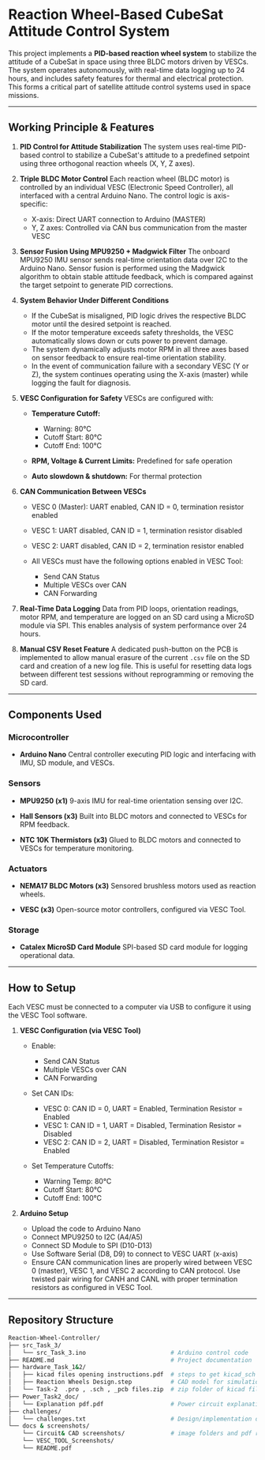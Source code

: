 
# Reaction Wheel-Based CubeSat Attitude Control System

This project implements a **PID-based reaction wheel system** to stabilize the attitude of a CubeSat in space using three BLDC motors driven by VESCs. The system operates autonomously, with real-time data logging up to 24 hours, and includes safety features for thermal and electrical protection. This forms a critical part of satellite attitude control systems used in space missions.

---

## Working Principle & Features

1. **PID Control for Attitude Stabilization** &#x20;
   The system uses real-time PID-based control to stabilize a CubeSat's attitude to a predefined setpoint using three orthogonal reaction wheels (X, Y, Z axes).

2. **Triple BLDC Motor Control** &#x20;
   Each reaction wheel (BLDC motor) is controlled by an individual VESC (Electronic Speed Controller), all interfaced with a central Arduino Nano. The control logic is axis-specific:

   * X-axis: Direct UART connection to Arduino (MASTER)
   * Y, Z axes: Controlled via CAN bus communication from the master VESC

3. **Sensor Fusion Using MPU9250 + Madgwick Filter** &#x20;
   The onboard MPU9250 IMU sensor sends real-time orientation data over I2C to the Arduino Nano. Sensor fusion is performed using the Madgwick algorithm to obtain stable attitude feedback, which is compared against the target setpoint to generate PID corrections.

4. **System Behavior Under Different Conditions**

   * If the CubeSat is misaligned, PID logic drives the respective BLDC motor until the desired setpoint is reached.
   * If the motor temperature exceeds safety thresholds, the VESC automatically slows down or cuts power to prevent damage.
   * The system dynamically adjusts motor RPM in all three axes based on sensor feedback to ensure real-time orientation stability.
   * In the event of communication failure with a secondary VESC (Y or Z), the system continues operating using the X-axis (master) while logging the fault for diagnosis.

5. **VESC Configuration for Safety** &#x20;
   VESCs are configured with:

   * **Temperature Cutoff:**

     * Warning: 80°C
     * Cutoff Start: 80°C
     * Cutoff End: 100°C
   * **RPM, Voltage & Current Limits:** Predefined for safe operation
   * **Auto slowdown & shutdown:** For thermal protection

6. **CAN Communication Between VESCs**

   * VESC 0 (Master): UART enabled, CAN ID = 0, termination resistor enabled
   * VESC 1: UART disabled, CAN ID = 1, termination resistor disabled
   * VESC 2: UART disabled, CAN ID = 2, termination resistor enabled
   * All VESCs must have the following options enabled in VESC Tool:

     * Send CAN Status
     * Multiple VESCs over CAN
     * CAN Forwarding

7. **Real-Time Data Logging** &#x20;
   Data from PID loops, orientation readings, motor RPM, and temperature are logged on an SD card using a MicroSD module via SPI. This enables analysis of system performance over 24 hours.

8. **Manual CSV Reset Feature** &#x20;
   A dedicated push-button on the PCB is implemented to allow manual erasure of the current `.csv` file on the SD card and creation of a new log file. This is useful for resetting data logs between different test sessions without reprogramming or removing the SD card.

---

## Components Used

### Microcontroller

* **Arduino Nano** &#x20;
  Central controller executing PID logic and interfacing with IMU, SD module, and VESCs.

### Sensors

* **MPU9250 (x1)** &#x20;
  9-axis IMU for real-time orientation sensing over I2C.

* **Hall Sensors (x3)** &#x20;
  Built into BLDC motors and connected to VESCs for RPM feedback.

* **NTC 10K Thermistors (x3)** &#x20;
  Glued to BLDC motors and connected to VESCs for temperature monitoring.

### Actuators

* **NEMA17 BLDC Motors (x3)** &#x20;
  Sensored brushless motors used as reaction wheels.

* **VESC (x3)** &#x20;
  Open-source motor controllers, configured via VESC Tool.

### Storage

* **Catalex MicroSD Card Module** &#x20;
  SPI-based SD card module for logging operational data.

---

## How to Setup

Each VESC must be connected to a computer via USB to configure it using the VESC Tool software.

1. **VESC Configuration (via VESC Tool)**

   * Enable:

     * Send CAN Status
     * Multiple VESCs over CAN
     * CAN Forwarding
   * Set CAN IDs:

     * VESC 0: CAN ID = 0, UART = Enabled, Termination Resistor = Enabled
     * VESC 1: CAN ID = 1, UART = Disabled, Termination Resistor = Disabled
     * VESC 2: CAN ID = 2, UART = Disabled, Termination Resistor = Enabled
   * Set Temperature Cutoffs:

     * Warning Temp: 80°C
     * Cutoff Start: 80°C
     * Cutoff End: 100°C

2. **Arduino Setup**

   * Upload the code to Arduino Nano
   * Connect MPU9250 to I2C (A4/A5)
   * Connect SD Module to SPI (D10-D13)
   * Use Software Serial (D8, D9) to connect to VESC UART (x-axis)
   * Ensure CAN communication lines are properly wired between VESC 0 (master), VESC 1, and VESC 2 according to CAN protocol. Use twisted pair wiring for CANH and CANL with proper termination resistors as configured in VESC Tool.

---

## Repository Structure 

```bash
Reaction-Wheel-Controller/
├── src_Task_3/
│   └── src_Task_3.ino                        # Arduino control code
├── README.md                                 # Project documentation
├── hardware_Task_1&2/
│   ├── kicad files opening instructions.pdf  # steps to get kicad_sch & kicad_pcb & kicad_pro files
│   ├── Reaction Wheels Design.step           # CAD model for simulation
│   └── Task-2  .pro , .sch , _pcb files.zip  # zip folder of kicad files
├── Power_Task2_doc/
│   └── Explanation pdf.pdf                   # Power circuit explanation
├── challenges/ 
│   └── challenges.txt                        # Design/implementation difficulties
└── docs & screenshots/
    └── Circuit& CAD screenshots/             # image folders and pdf related to project
    └── VESC_TOOL_Screenshots/
    └── README.pdf                                   
```
